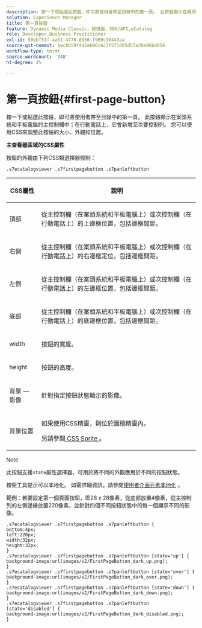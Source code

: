 ```yaml
---
description: 按一下或點選此按鈕，即可將使用者帶至目錄中的第一頁。 此按鈕顯示在案頭系統和平板電腦的主控制欄中；在行動電話上，它會新增至次要控制列。 您可以使用CSS來調整此按鈕的大小、外觀和位置。
solution: Experience Manager
title: 第一頁按鈕
feature: Dynamic Media Classic，檢視器，SDK/API,eCatalog
role: Developer,Business Practitioner
exl-id: 50ebf51f-aa51-4778-8956-f969c30443aa
source-git-commit: 1ec8b59f442eb96c6c3f5f1405d57a38a86bd056
workflow-type: tm+mt
source-wordcount: '348'
ht-degree: 2%

---
```


# 第一頁按鈕{#first-page-button}

按一下或點選此按鈕，即可將使用者帶至目錄中的第一頁。 此按鈕顯示在案頭系統和平板電腦的主控制欄中；在行動電話上，它會新增至次要控制列。 您可以使用CSS來調整此按鈕的大小、外觀和位置。

<!--<a id="section_6C008EE11212461FA744F2540D38C295"></a>-->

**主查看器區域的CSS屬性**

按鈕的外觀由下列CSS類選擇器控制：

`.s7ecatalogviewer .s7firstpagebutton .s7panleftbutton`

<table id="table_94EE3F5BBE4547C0B4943471CEE7EDE4"> 
 <thead> 
  <tr> 
   <th colname="col1" class="entry"> <p> CSS屬性 </p> </th> 
   <th colname="col2" class="entry"> <p>說明 </p> </th> 
  </tr> 
 </thead>
 <tbody> 
  <tr> 
   <td colname="col1"> <p> <span class="codeph"> 頂部 </span> </p> </td> 
   <td colname="col2"> <p>從主控制欄（在案頭系統和平板電腦上）或次控制欄（在行動電話上）的上邊框位置，包括邊框間距。 </p> </td> 
  </tr> 
  <tr> 
   <td colname="col1"> <p> <span class="codeph"> 右側 </span> </p> </td> 
   <td colname="col2"> <p>從主控制欄（在案頭系統和平板電腦上）或次控制欄（在行動電話上）的右邊框定位，包括邊框間距。 </p> </td> 
  </tr> 
  <tr> 
   <td colname="col1"> <p> <span class="codeph"> 左側 </span> </p> </td> 
   <td colname="col2"> <p>從主控制欄（在案頭系統和平板電腦上）或次控制欄（在行動電話上）的左邊框位置，包括邊框間距。 </p> </td> 
  </tr> 
  <tr> 
   <td colname="col1"> <p> <span class="codeph"> 底部 </span> </p> </td> 
   <td colname="col2"> <p>從主控制欄（在案頭系統和平板電腦上）或次控制欄（在行動電話上）的底邊框位置，包括邊框間距。 </p> </td> 
  </tr> 
  <tr> 
   <td colname="col1"> <p> <span class="codeph"> width </span> </p> </td> 
   <td colname="col2"> <p>按鈕的寬度。 </p> </td> 
  </tr> 
  <tr> 
   <td colname="col1"> <p> <span class="codeph"> height </span> </p> </td> 
   <td colname="col2"> <p>按鈕的高度。 </p> </td> 
  </tr> 
  <tr> 
   <td colname="col1"> <p> <span class="codeph"> 背景 — 影像  </span> </p> </td> 
   <td colname="col2"> <p>針對指定按鈕狀態顯示的影像。 </p> </td> 
  </tr> 
  <tr> 
   <td colname="col1"> <p> <span class="codeph"> 背景位置  </span> </p> </td> 
   <td colname="col2"> <p> 如果使用CSS精靈，則位於圖稿精靈內。 </p> <p>另請參閱<a href="../../../c-html5-s7-aem-asset-viewers/c-html5-20-ecatalog-viewer-about/c-html5-20-ecatalog-viewer-customizingviewer/c-html5-20-ecatalog-viewer-customizingviewer.md#section-9d570f95eb2443aca74c1b02f6e89aff" format="dita" scope="local"> CSS Sprite </a>。 </p> </td> 
  </tr> 
 </tbody> 
</table>

>[!NOTE]
>
>此按鈕支援`state`屬性選擇器，可用於將不同的外觀應用於不同的按鈕狀態。

按鈕工具提示可以本地化。 如需詳細資訊，請參閱[使用者介面元素本地化](../../../c-html5-s7-aem-asset-viewers/c-html5-20-ecatalog-viewer-about/c-html5-20-ecatalog-viewer-localization.md#concept-cbfc39344c494eb7b9f6a272cff0cc74) 。

範例：若要設定第一個頁面按鈕，即28 x 28像素，從底部放置4像素，從主控制列的左側邊緣放置220像素，並針對四個不同按鈕狀態中的每一個顯示不同的影像。

```
.s7ecatalogviewer .s7firstpagebutton .s7panleftbutton { 
bottom:4px; 
left:220px; 
width:32px; 
height:32px; 
} 
.s7ecatalogviewer .s7firstpagebutton .s7panleftbutton [state='up'] { 
background-image:url(images/v2/FirstPageButton_dark_up.png); 
} 
.s7ecatalogviewer .s7firstpagebutton .s7panleftbutton [state='over'] {  
background-image:url(images/v2/FirstPageButton_dark_over.png); 
} 
.s7ecatalogviewer .s7firstpagebutton .s7panleftbutton [state='down'] {  
background-image:url(images/v2/FirstPageButton_dark_down.png); 
} 
.s7ecatalogviewer .s7firstpagebutton .s7panleftbutton [state='disabled'] { 
background-image:url(images/v2/FirstPageButton_dark_disabled.png); 
}
```

